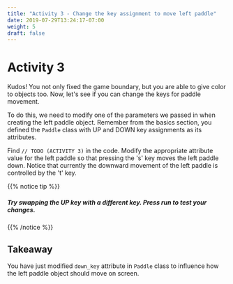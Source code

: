 ```yaml
---
title: "Activity 3 - Change the key assignment to move left paddle"
date: 2019-07-29T13:24:17-07:00
weight: 5
draft: false
---
```


# Activity 3
Kudos! You not only fixed the game boundary, but you are able to give color to objects too. Now, let's see if you can change the keys for paddle movement.

To do this, we need to modify one of the parameters we passed in when creating the left paddle object. Remember from the basics section, you defined the `Paddle` class with UP and DOWN key assignments as its attributes. 

Find `// TODO (ACTIVITY 3)` in the code. Modify the appropriate attribute value for the left paddle so that pressing the 's' key moves the left paddle down. Notice that currently the downward movement of the left paddle is controlled by the 't' key. 

{{% notice tip %}}

<h5>Try swapping the UP key with a different key. Press <b>run</b> to test your changes.</h5>

{{% /notice %}}

## Takeaway 
You have just modified `down_key` attribute in `Paddle` class to influence how the left paddle object should move on screen. 
